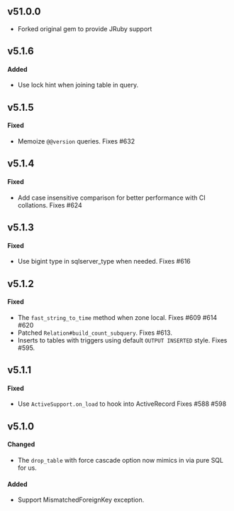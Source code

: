 ## v51.0.0

* Forked original gem to provide JRuby support

## v5.1.6

#### Added

* Use lock hint when joining table in query.


## v5.1.5

#### Fixed

* Memoize `@@version` queries. Fixes #632


## v5.1.4

#### Fixed

* Add case insensitive comparison for better performance with CI collations. Fixes #624


## v5.1.3

#### Fixed

* Use bigint type in sqlserver_type when needed. Fixes #616


## v5.1.2

#### Fixed

* The `fast_string_to_time` method when zone local. Fixes #609 #614 #620
* Patched `Relation#build_count_subquery`. Fixes #613.
* Inserts to tables with triggers using default `OUTPUT INSERTED` style. Fixes #595.


## v5.1.1

#### Fixed

* Use `ActiveSupport.on_load` to hook into ActiveRecord Fixes #588 #598


## v5.1.0

#### Changed

* The `drop_table` with force cascade option now mimics in via pure SQL for us.

#### Added

* Support MismatchedForeignKey exception.

